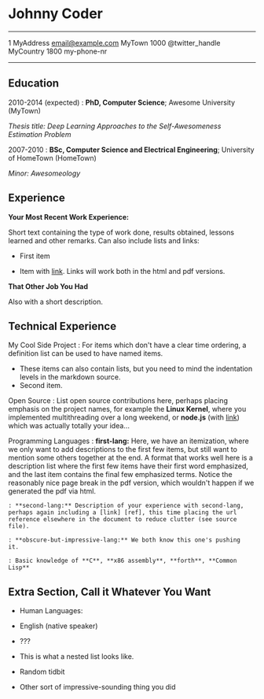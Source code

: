 Johnny Coder
============
------------------- ----------------------------
1 MyAddress email@example.com
MyTown 1000 @twitter_handle
MyCountry 1800 my-phone-nr
------------------- ----------------------------
  
Education
---------

2010-2014 (expected)
    : **PhD, Computer Science**; Awesome University (MyTown)

*Thesis title: Deep Learning Approaches to the Self-Awesomeness
Estimation Problem*

2007-2010
    : **BSc, Computer Science and Electrical Engineering**; University of
HomeTown (HomeTown)

*Minor: Awesomeology*

Experience
----------

**Your Most Recent Work Experience:**

Short text containing the type of work done, results obtained,
lessons learned and other remarks. Can also include lists and
links:

* First item

* Item with [link](http://www.example.com). Links will work both in
the html and pdf versions.

**That Other Job You Had**
 
Also with a short description.
  
Technical Experience
--------------------
   
My Cool Side Project
: For items which don't have a clear time ordering, a definition
list can be used to have named items.

* These items can also contain lists, but you need to mind the
indentation levels in the markdown source.
* Second item.
 
Open Source
    : List open source contributions here, perhaps placing emphasis on
    the project names, for example the **Linux Kernel**, where you
    implemented multithreading over a long weekend, or **node.js**
    (with [link](http://nodejs.org)) which was actually totally
    your idea...

Programming Languages
    : **first-lang:** Here, we have an itemization, where we only want
    to add descriptions to the first few items, but still want to
    mention some others together at the end. A format that works well
    here is a description list where the first few items have their
    first word emphasized, and the last item contains the final few
    emphasized terms. Notice the reasonably nice page break in the pdf
    version, which wouldn't happen if we generated the pdf via html.

    : **second-lang:** Description of your experience with second-lang,
    perhaps again including a [link] [ref], this time placing the url
    reference elsewhere in the document to reduce clutter (see source
    file).

    : **obscure-but-impressive-lang:** We both know this one's pushing
    it.
     
    : Basic knowledge of **C**, **x86 assembly**, **forth**, **Common Lisp**

[ref]: https://github.com/githubuser/superlongprojectname

Extra Section, Call it Whatever You Want
----------------------------------------

* Human Languages:
 
 * English (native speaker)
 * ???
 * This is what a nested list looks like.
  
  * Random tidbit
   
* Other sort of impressive-sounding thing you did

